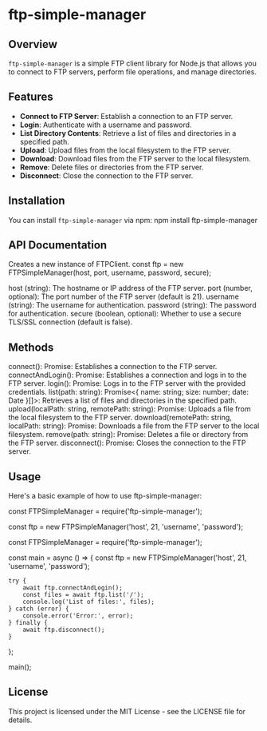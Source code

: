 # ftp-simple-manager

## Overview

`ftp-simple-manager` is a simple FTP client library for Node.js that allows you to connect to FTP servers, perform file operations, and manage directories.

## Features

- **Connect to FTP Server**: Establish a connection to an FTP server.
- **Login**: Authenticate with a username and password.
- **List Directory Contents**: Retrieve a list of files and directories in a specified path.
- **Upload**: Upload files from the local filesystem to the FTP server.
- **Download**: Download files from the FTP server to the local filesystem.
- **Remove**: Delete files or directories from the FTP server.
- **Disconnect**: Close the connection to the FTP server.

## Installation

You can install `ftp-simple-manager` via npm:
npm install ftp-simple-manager

## API Documentation

Creates a new instance of FTPClient.
const ftp = new FTPSimpleManager(host, port, username, password, secure);

host (string): The hostname or IP address of the FTP server.
port (number, optional): The port number of the FTP server (default is 21).
username (string): The username for authentication.
password (string): The password for authentication.
secure (boolean, optional): Whether to use a secure TLS/SSL connection (default is false).

## Methods
connect(): Promise<void>: Establishes a connection to the FTP server.
connectAndLogin(): Promise<void>: Establishes a connection and logs in to the FTP server.
login(): Promise<void>: Logs in to the FTP server with the provided credentials.
list(path: string): Promise<{ name: string; size: number; date: Date }[]>: Retrieves a list of files and directories in the specified path.
upload(localPath: string, remotePath: string): Promise<void>: Uploads a file from the local filesystem to the FTP server.
download(remotePath: string, localPath: string): Promise<void>: Downloads a file from the FTP server to the local filesystem.
remove(path: string): Promise<void>: Deletes a file or directory from the FTP server.
disconnect(): Promise<void>: Closes the connection to the FTP server.

## Usage
Here's a basic example of how to use ftp-simple-manager:

const FTPSimpleManager = require('ftp-simple-manager');

const ftp = new FTPSimpleManager('host', 21, 'username', 'password');

const FTPSimpleManager = require('ftp-simple-manager');

const main = async () => {
    const ftp = new FTPSimpleManager('host', 21, 'username', 'password');

    try {
        await ftp.connectAndLogin();
        const files = await ftp.list('/');
        console.log('List of files:', files);
    } catch (error) {
        console.error('Error:', error);
    } finally {
        await ftp.disconnect();
    }
};

main();

## License
This project is licensed under the MIT License - see the LICENSE file for details.